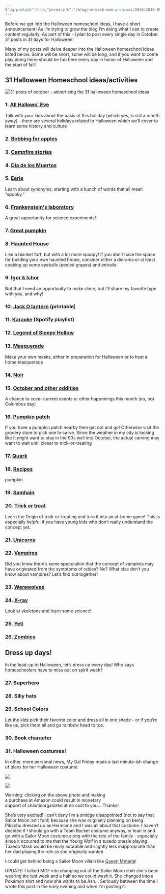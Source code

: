 ```yaml
---
{"dg-publish":true,"permalink":"/blog/nerdish-mom-archives/2019/2019-09-22-31-halloween-homeschool-ideas/","title":"31 Spooky and Fun Halloween Homeschool Ideas Roundup","tags":["halloween","list"]}
---
```



Before we get into the Halloween homeschool ideas, I have a short announcement! As I’m trying to grow the blog I’m doing what I can to create content regularly. As part of this - I plan to post every single day in October. 31 posts in 31 days for Halloween!

Many of my posts will delve deeper into the Halloween homeschool ideas listed below. Some will be short, some will be long, and if you want to come play along there should be fun here every day in honor of Halloween and the start of fall!

## 31 Halloween Homeschool ideas/activities 

![31 posts of october - advertising the 31 halloween homeschool ideas](/img/user/Assets/Copy-of-31-posts-of-October.png)

### 1\. [All Hallows' Eve](https://chaoticorganized.com/2019/10/01/a-is-for-all-hallows-eve/)

Talk with your kids about the basis of this holiday (which yes, is still a month away) - there are several holidays related to Halloween which we’ll cover to learn some history and culture

### 2\. [Bobbing for apples](https://chaoticorganized.com/2019/10/02/b-is-for-bobbing-for-apples/)

### 3\. [Campfire stories](https://chaoticorganized.com/2019/10/03/c-is-for-campfire-stories)

### 4\. [Dia de los Muertos](https://chaoticorganized.com/2019/10/04/d-is-for-dia-de-muertos/)

### 5\. [Eerie](https://www.chaoticorganized.com/2019/10/05/e-is-for-eerie/)

Learn about synonyms, starting with a bunch of words that all mean “spooky.”

### 6\. [Frankenstein's laboratory](https://www.chaoticorganized.com/2019/10/06/f-is-for-frankenstein-or-the-girl-who-invented-sci-fi/)

A great opportunity for science experiments!

### 7\. [Great pumpkin](https://www.chaoticorganized.com/2019/10/07/g-is-for-the-great-pumpkin/) 

### 8\. [Haunted House](https://www.chaoticorganized.com/2019/10/09/h-is-for-haunted-house-in-a-box/)

Like a blanket fort, but with a lot more spoopy! If you don’t have the space for building your own haunted house, consider either a diorama or at least cooking up some eyeballs (peeled grapes) and entrails 

### 9\. [Igor & Ichor](https://www.chaoticorganized.com/2019/10/10/i-is-for-igors-ichor-and-innards/)

Not that I need an opportunity to make slime, but I’ll share my favorite type with you, and why!

### 10\. [Jack O lantern](https://www.chaoticorganized.com/2019/10/11/j-is-for-jack-o-lantern/) (printable)

### 11\. [Karaoke](https://www.chaoticorganized.com/2019/10/12/k-is-for-karaoke-a-halloween-sing-along/) (Spotify playlist) 

### 12\. [Legend of Sleepy Hollow](https://www.chaoticorganized.com/2019/10/14/l-is-for-the-legend-of-sleepy-hollow/)

### 13\. [Masquerade](https://www.chaoticorganized.com/2019/10/15/m-is-for-masquerade-n-is-for-noire/)

Make your own masks, either in preparation for Halloween or to host a home masquerade

### 14\. [Noir](https://www.chaoticorganized.com/2019/10/15/m-is-for-masquerade-n-is-for-noire/)

### 15\. [October and other oddities](https://www.chaoticorganized.com/2019/10/18/o-is-for-october-and-other-oddities/)

A chance to cover current events or other happenings this month (no, not Columbus day)

### 16\. [Pumpkin patch](https://www.chaoticorganized.com/2019/10/19/p-is-for-the-pumpkin-patch/)

If you have a pumpkin patch nearby then get out and go! Otherwise visit the grocery store to pick one to carve. Since the weather in my city is looking like it might want to stay in the 90s well into October, the actual carving may want to wait until closer to trick-or-treating

### 17\. [Quark](https://www.chaoticorganized.com/2019/10/20/q-is-for-quark/)

### 18\. [Recipes](https://www.chaoticorganized.com/2019/10/21/r-is-for-recipes/)

pumpkin.

### 19\. [Samhain](https://www.chaoticorganized.com/2019/10/23/s-is-for-samhain/)

### 20\. [Trick or treat](https://www.chaoticorganized.com/2019/10/24/t-is-for-trick-or-treating/)

Learn the Origin of trick-or-treating and turn it into an at-home game! This is especially helpful if you have young kids who don’t really understand the concept yet.  

### 21\. [Unicorns](https://www.chaoticorganized.com/2019/10/25/u-is-for-unicorns/)

### 22\. [Vampires](https://www.chaoticorganized.com/2019/10/26/v-is-for-vampires/)

Did you know there’s some speculation that the concept of vampires may have originated from the symptoms of rabies? No? What else don’t you know about vampires? Let’s find out together!

### 23\. [Werewolves](https://www.chaoticorganized.com/2019/10/27/w-is-for-werewolves/)

### 24\. [X-ray](https://www.chaoticorganized.com/2019/10/28/x-is-for-x-rays/)

Look at skeletons and learn some science!

### 25\. [Yeti](https://www.chaoticorganized.com/2019/10/29/y-is-for-yeti/)

### 26\. [Zombies](https://www.chaoticorganized.com/2019/10/30/z-is-for-zombies/)

## Dress up days!

In the lead-up to Halloween, let’s dress up every day! Who says homeschoolers have to miss out on spirit week?

### 27\. Superhero

### 28\. Silly hats

### 29\. School Colors

Let the kids pick their favorite color and dress all in one shade - or if you’re like us, pick them all and go rainbow head to toe.

### 30\. Book character

### 31\. Halloween costumes!

In other, more personal news, My Gal Friday made a last minute-ish change of plans for her Halloween costume:

[![](//ws-na.amazon-adsystem.com/widgets/q?_encoding=UTF8&MarketPlace=US&ASIN=B07H9V3GZX&ServiceVersion=20070822&ID=AsinImage&WS=1&Format=_SL160_&tag=chaoticorganized-20)](https://www.amazon.com/gp/offer-listing/B07H9V3GZX/ref=as_li_tl?ie=UTF8&camp=1789&creative=9325&creativeASIN=B07H9V3GZX&linkCode=as2&tag=chaoticorganized-20&linkId=4d6fbd545343a9d809af07cb9593c557)

![](//ir-na.amazon-adsystem.com/e/ir?t=chaoticorganized-20&l=am2&o=1&a=B07H9V3GZX)

Warning: clicking on the above photo and making  
a purchase at Amazon could result in monetary  
support of chaoticorganized at no cost to you... Thanks!

She’s very excited! I can’t deny I’m a smidge disappointed (not to say that Sailor Moon isn’t fun!) because she was originally planning on being Pikachu dressed up as Hermione and I was all about that costume. I haven’t decided if I should go with a Team Rocket costume anyway, or lean in and go with a Sailor Moon costume along with the rest of the family - especially since it occurred to me that the Young Wolf in a tuxedo onesie playing Tuxedo Mask would be really adorable and slightly less inappropriate than her dad playing the role as she originally wanted. 

I could get behind being a Sailor Moon villain like [Queen Metaria](https://sailormoon.fandom.com/wiki/Queen_Metalia_(manga))!  
  
UPDATE: I talked MGF into changing out of the Sailor Moon shirt she's been wearing the last week and a half so we could wash it. She changed into a Pokémon shirt and now she wants to be Ash... Seriously between the time I wrote this post in the early evening and when I'm posting it.
